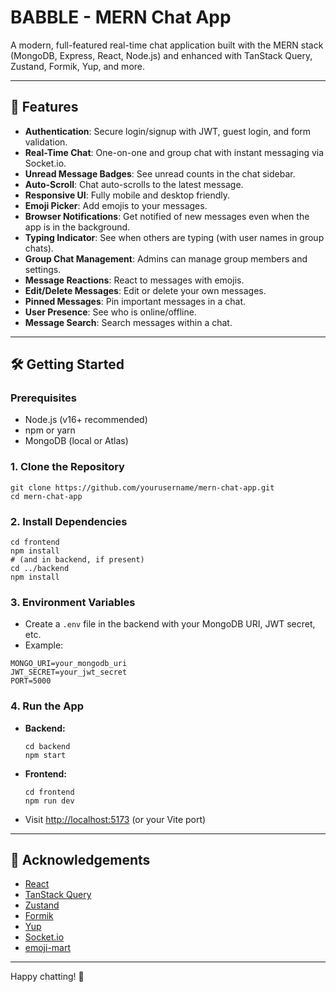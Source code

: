 # BABBLE - MERN Chat App

A modern, full-featured real-time chat application built with the MERN stack (MongoDB, Express, React, Node.js) and enhanced with TanStack Query, Zustand, Formik, Yup, and more.

---

## 🚀 Features

- **Authentication**: Secure login/signup with JWT, guest login, and form validation.
- **Real-Time Chat**: One-on-one and group chat with instant messaging via Socket.io.
- **Unread Message Badges**: See unread counts in the chat sidebar.
- **Auto-Scroll**: Chat auto-scrolls to the latest message.
- **Responsive UI**: Fully mobile and desktop friendly.
- **Emoji Picker**: Add emojis to your messages.
- **Browser Notifications**: Get notified of new messages even when the app is in the background.
- **Typing Indicator**: See when others are typing (with user names in group chats).
- **Group Chat Management**: Admins can manage group members and settings.
- **Message Reactions**: React to messages with emojis.
- **Edit/Delete Messages**: Edit or delete your own messages.
- **Pinned Messages**: Pin important messages in a chat.
- **User Presence**: See who is online/offline.
- **Message Search**: Search messages within a chat.

---


## 🛠️ Getting Started

### Prerequisites
- Node.js (v16+ recommended)
- npm or yarn
- MongoDB (local or Atlas)

### 1. Clone the Repository
```
git clone https://github.com/yourusername/mern-chat-app.git
cd mern-chat-app
```

### 2. Install Dependencies
```
cd frontend
npm install
# (and in backend, if present)
cd ../backend
npm install
```

### 3. Environment Variables
- Create a `.env` file in the backend with your MongoDB URI, JWT secret, etc.
- Example:
```
MONGO_URI=your_mongodb_uri
JWT_SECRET=your_jwt_secret
PORT=5000
```

### 4. Run the App
- **Backend:**
  ```
  cd backend
  npm start
  ```
- **Frontend:**
  ```
  cd frontend
  npm run dev
  ```
- Visit [http://localhost:5173](http://localhost:5173) (or your Vite port)

---


## 🙏 Acknowledgements
- [React](https://react.dev/)
- [TanStack Query](https://tanstack.com/query/latest)
- [Zustand](https://zustand-demo.pmnd.rs/)
- [Formik](https://formik.org/)
- [Yup](https://github.com/jquense/yup)
- [Socket.io](https://socket.io/)
- [emoji-mart](https://github.com/missive/emoji-mart)

---

Happy chatting! 💬
